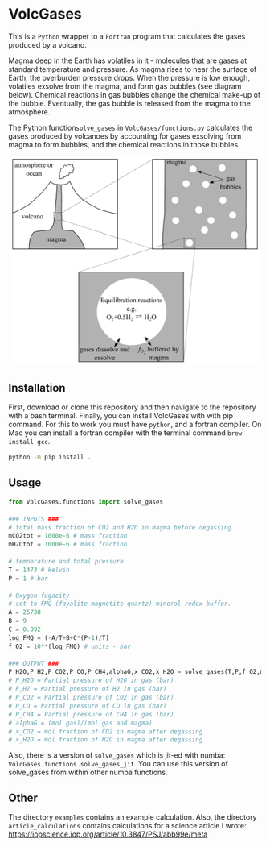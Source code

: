 # VolcGases
This is a `Python` wrapper to a `Fortran` program that calculates the gases produced by a volcano.

Magma deep in the Earth has volatiles in it - molecules that are gases at standard temperature and pressure. As magma rises to near the surface of Earth, the overburden pressure drops. When the pressure is low enough, volatiles exsolve from the magma, and form gas bubbles (see diagram below). Chemical reactions in gas bubbles change the chemical make-up of the bubble. Eventually, the gas bubble is released from the magma to the atmosphere.

The Python function```solve_gases``` in ```VolcGases/functions.py``` calculates the gases produced by volcanoes by accounting for gases exsolving from magma to form bubbles, and the chemical reactions in those bubbles.

<p align="center">
  <img src="images/diagram.jpg" alt="Diagram" width="500"/>
</p>

## Installation
First, download or clone this repository and then navigate to the repository with a bash terminal. Finally, you can install VolcGases with with pip command. For this to work you must have `python`, and a fortran compiler. On Mac you can install a fortran compiler with the terminal command `brew install gcc`.
```bash
python -m pip install .
```

## Usage
```python
from VolcGases.functions import solve_gases

### INPUTS ###
# total mass fraction of CO2 and H2O in magma before degassing
mCO2tot = 1000e-6 # mass fraction
mH2Otot = 1000e-6 # mass fraction

# temperature and total pressure
T = 1473 # kelvin
P = 1 # bar

# Oxygen fugacity
# set to FMQ (fayalite-magnetite-quartz) mineral redox buffer.
A = 25738
B = 9
C = 0.092
log_FMQ = (-A/T+B+C*(P-1)/T)
f_O2 = 10**(log_FMQ) # units - bar

### OUTPUT ###
P_H2O,P_H2,P_CO2,P_CO,P_CH4,alphaG,x_CO2,x_H2O = solve_gases(T,P,f_O2,mCO2tot,mH2Otot)
# P_H2O = Partial pressure of H2O in gas (bar)
# P_H2 = Partial pressure of H2 in gas (bar)
# P_CO2 = Partial pressure of CO2 in gas (bar)
# P_CO = Partial pressure of CO in gas (bar)
# P_CH4 = Partial pressure of CH4 in gas (bar)
# alphaG = (mol gas)/(mol gas and magma)
# x_CO2 = mol fraction of CO2 in magma after degassing
# x_H2O = mol fraction of H2O in magma after degassing
```

Also, there is a version of `solve_gases` which is jit-ed with numba: `VolcGases.functions.solve_gases_jit`. You can use this version of solve_gases from within other numba functions.


## Other

The directory `examples` contains an example calculation. Also, the directory `article_calculations` contains calculations for a science article I wrote: https://iopscience.iop.org/article/10.3847/PSJ/abb99e/meta
